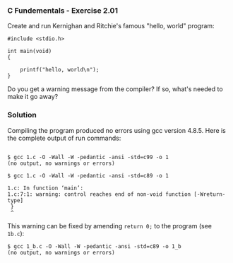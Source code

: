 ### C Fundementals - Exercise 2.01

Create and run Kernighan and Ritchie's famous "hello, world" program:

```
#include <stdio.h>

int main(void)
{
	
	printf("hello, world\n");
}
```

Do you get a warning message from the compiler? If so, what's needed to make it go away?

### Solution

Compiling the program produced no errors using gcc version 4.8.5. Here is the complete output of run commands:

```

$ gcc 1.c -O -Wall -W -pedantic -ansi -std=c99 -o 1 
(no output, no warnings or errors)

$ gcc 1.c -O -Wall -W -pedantic -ansi -std=c89 -o 1

1.c: In function ‘main’:
1.c:7:1: warning: control reaches end of non-void function [-Wreturn-type]
 }
 ^

```

This warning can be fixed by amending `return 0;` to the program (see `1b.c`):

```
$ gcc 1_b.c -O -Wall -W -pedantic -ansi -std=c89 -o 1_b
(no output, no warnings or errors)
```
